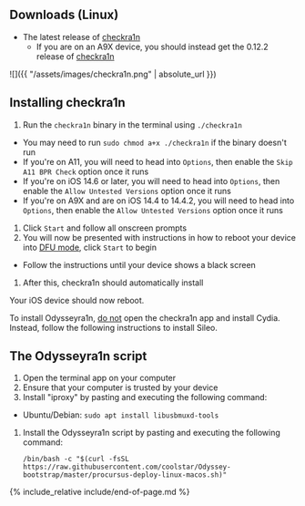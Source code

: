 ## Downloads (Linux)

- The latest release of [checkra1n](https://checkra.in)
  - If you are on an A9X device, you should instead get the 0.12.2 release of [checkra1n](https://checkra.in/releases/0.12.2-beta#all-downloads)

![]({{ "/assets/images/checkra1n.png" | absolute_url }})

## Installing checkra1n

1. Run the `checkra1n` binary in the terminal using `./checkra1n`
  - You may need to run `sudo chmod a+x ./checkra1n` if the binary doesn't run
  - If you're on A11, you will need to head into `Options`, then enable the `Skip A11 BPR Check` option once it runs
  - If you're on iOS 14.6 or later, you will need to head into `Options`, then enable the `Allow Untested Versions` option once it runs
  - If you're on A9X and are on iOS 14.4 to 14.4.2, you will need to head into `Options`, then enable the `Allow Untested Versions` option once it runs
1. Click `Start` and follow all onscreen prompts
1. You will now be presented with instructions in how to reboot your device into [DFU mode](faq#dfu_mode), click `Start` to begin
  - Follow the instructions until your device shows a black screen
1. After this, checkra1n should automatically install

Your iOS device should now reboot.

To install Odysseyra1n, <u>do not</u> open the checkra1n app and install Cydia. Instead, follow the following instructions to install Sileo.

## The Odysseyra1n script

1. Open the terminal app on your computer
1. Ensure that your computer is trusted by your device
1. Install "iproxy" by pasting and executing the following command:
  - Ubuntu/Debian: `sudo apt install libusbmuxd-tools`
1. Install the Odysseyra1n script by pasting and executing the following command:

    `/bin/bash -c "$(curl -fsSL https://raw.githubusercontent.com/coolstar/Odyssey-bootstrap/master/procursus-deploy-linux-macos.sh)"`

{% include_relative include/end-of-page.md %}
